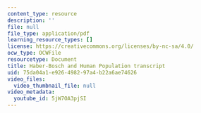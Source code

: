 ```yaml
---
content_type: resource
description: ''
file: null
file_type: application/pdf
learning_resource_types: []
license: https://creativecommons.org/licenses/by-nc-sa/4.0/
ocw_type: OCWFile
resourcetype: Document
title: Haber-Bosch and Human Population transcript
uid: 75da04a1-e926-4982-97a4-b22a6ae74626
video_files:
  video_thumbnail_file: null
video_metadata:
  youtube_id: 5jW7OA3pjSI
---
```

